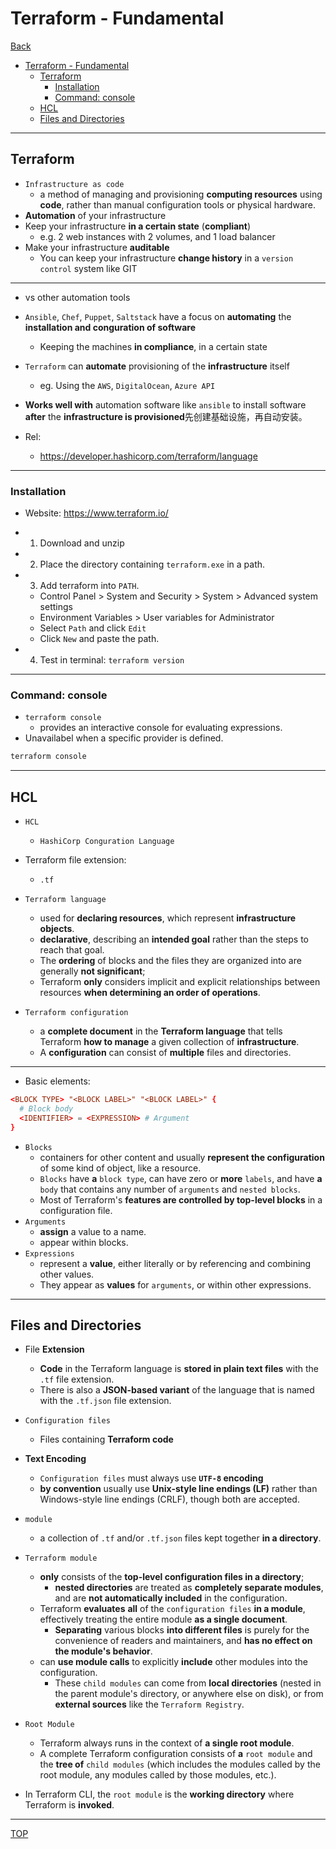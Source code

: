 # Terraform - Fundamental

[Back](../index.md)

- [Terraform - Fundamental](#terraform---fundamental)
  - [Terraform](#terraform)
    - [Installation](#installation)
    - [Command: console](#command-console)
  - [HCL](#hcl)
  - [Files and Directories](#files-and-directories)

---

## Terraform

- `Infrastructure as code`
  - a method of managing and provisioning **computing resources** using **code**, rather than manual configuration tools or physical hardware.
- **Automation** of your infrastructure
- Keep your infrastructure **in a certain state** (**compliant**)
  - e.g. 2 web instances with 2 volumes, and 1 load balancer
- Make your infrastructure **auditable**
  - You can keep your infrastructure **change history** in a `version control` system like GIT

---

- vs other automation tools

- `Ansible`, `Chef`, `Puppet`, `Saltstack` have a focus on **automating** the **installation and conguration of software**
  - Keeping the machines **in compliance**, in a certain state
- `Terraform` can **automate** provisioning of the **infrastructure** itself
  - eg. Using the `AWS`, `DigitalOcean`, `Azure API`
- **Works well with** automation software like `ansible` to install software **after** the **infrastructure is provisioned**先创建基础设施，再自动安装。

- Rel:
  - https://developer.hashicorp.com/terraform/language

---

### Installation

- Website: https://www.terraform.io/

- 1. Download and unzip
- 2. Place the directory containing `terraform.exe` in a path.
- 3. Add terraform into `PATH`.
  - Control Panel > System and Security > System > Advanced system settings
  - Environment Variables > User variables for Administrator
  - Select `Path` and click `Edit`
  - Click `New` and paste the path.
- 4. Test in terminal: `terraform version`

---

### Command: console

- `terraform console`
  - provides an interactive console for evaluating expressions.
- Unavailabel when a specific provider is defined.

```sh
terraform console
```

---

## HCL

- `HCL`
  - `HashiCorp Conguration Language`
- Terraform file extension:

  - `.tf`

- `Terraform language`

  - used for **declaring resources**, which represent **infrastructure objects**.
  - **declarative**, describing an **intended goal** rather than the steps to reach that goal.
  - The **ordering** of blocks and the files they are organized into are generally **not significant**;
  - Terraform **only** considers implicit and explicit relationships between resources **when determining an order of operations**.

- `Terraform configuration`
  - a **complete document** in the **Terraform language** that tells Terraform **how to manage** a given collection of **infrastructure**.
  - A **configuration** can consist of **multiple** files and directories.

---

- Basic elements:

```conf
<BLOCK TYPE> "<BLOCK LABEL>" "<BLOCK LABEL>" {
  # Block body
  <IDENTIFIER> = <EXPRESSION> # Argument
}
```

- `Blocks`
  - containers for other content and usually **represent the configuration** of some kind of object, like a resource.
  - `Blocks` have **a** `block type`, can have zero or **more** `labels`, and have **a** `body` that contains any number of `arguments` and `nested blocks`.
  - Most of Terraform's **features are controlled by top-level blocks** in a configuration file.
- `Arguments`
  - **assign** a value to a name.
  - appear within blocks.
- `Expressions`
  - represent a **value**, either literally or by referencing and combining other values.
  - They appear as **values** for `arguments`, or within other expressions.

---

## Files and Directories

- File **Extension**

  - **Code** in the Terraform language is **stored in plain text files** with the `.tf` file extension.
  - There is also a **JSON-based variant** of the language that is named with the `.tf.json` file extension.

- `Configuration files`

  - Files containing **Terraform code**

- **Text Encoding**

  - `Configuration files` must always use **`UTF-8` encoding**
  - **by convention** usually use **Unix-style line endings (LF)** rather than Windows-style line endings (CRLF), though both are accepted.

- `module`

  - a collection of `.tf` and/or `.tf.json` files kept together **in a directory**.

- `Terraform module`

  - **only** consists of the **top-level configuration files in a directory**;
    - **nested directories** are treated as **completely separate modules**, and are **not automatically included** in the configuration.
  - Terraform **evaluates** **all** of the `configuration files` **in a module**, effectively treating the entire module **as a single document**.
    - **Separating** various blocks **into different files** is purely for the convenience of readers and maintainers, and **has no effect on the module's behavior**.
  - can **use module calls** to explicitly **include** other modules into the configuration.
    - These `child modules` can come from **local directories** (nested in the parent module's directory, or anywhere else on disk), or from **external sources** like the `Terraform Registry`.

- `Root Module`

  - Terraform always runs in the context of **a single root module**.
  - A complete Terraform configuration consists of **a** `root module` and the **tree of** `child modules` (which includes the modules called by the root module, any modules called by those modules, etc.).

- In Terraform CLI, the `root module` is the **working directory** where Terraform is **invoked**.

---

[TOP](#terraform---fundamental)
